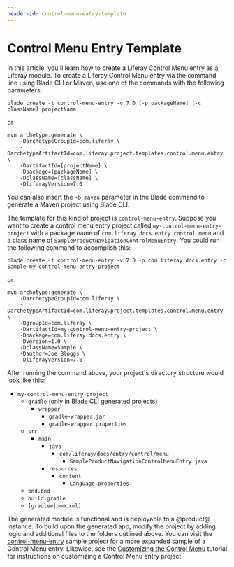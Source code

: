 ```yaml
---
header-id: control-menu-entry-template
---
```


# Control Menu Entry Template

In this article, you'll learn how to create a Liferay Control Menu entry as a
Liferay module. To create a Liferay Control Menu entry via the command line
using Blade CLI or Maven, use one of the commands with the following parameters:

    blade create -t control-menu-entry -v 7.0 [-p packageName] [-c className] projectName

or

    mvn archetype:generate \
        -DarchetypeGroupId=com.liferay \
        -DarchetypeArtifactId=com.liferay.project.templates.control.menu.entry \
        -DartifactId=[projectName] \
        -Dpackage=[packageName] \
        -DclassName=[className] \
        -DliferayVersion=7.0

You can also insert the `-b maven` parameter in the Blade command to generate a
Maven project using Blade CLI.

The template for this kind of project is `control-menu-entry`. Suppose you want to
create a control menu entry project called `my-control-menu-entry-project` with
a package name of `com.liferay.docs.entry.control.menu` and a class name of
`SampleProductNavigationControlMenuEntry`. You could run the following command
to accomplish this:

    blade create -t control-menu-entry -v 7.0 -p com.liferay.docs.entry -c Sample my-control-menu-entry-project

or

    mvn archetype:generate \
        -DarchetypeGroupId=com.liferay \
        -DarchetypeArtifactId=com.liferay.project.templates.control.menu.entry \
        -DgroupId=com.liferay \
        -DartifactId=my-control-menu-entry-project \
        -Dpackage=com.liferay.docs.entry \
        -Dversion=1.0 \
        -DclassName=Sample \
        -Dauthor=Joe Bloggs \
        -DliferayVersion=7.0

After running the command above, your project's directory structure would look
like this:

- `my-control-menu-entry-project`
    - `gradle` (only in Blade CLI generated projects)
        - `wrapper`
            - `gradle-wrapper.jar`
            - `gradle-wrapper.properties`
    - `src`
        - `main`
            - `java`
                - `com/liferay/docs/entry/control/menu`
                    - `SampleProductNavigationControlMenuEntry.java`
            - `resources`
                - `content`
                    - `Language.properties`
    - `bnd.bnd`
    - `build.gradle`
    - `[gradlew|pom.xml]`

The generated module is functional and is deployable to a @product@ instance. To
build upon the generated app, modify the project by adding logic and additional
files to the folders outlined above. You can visit the
[control-menu-entry](/docs/7-0/reference/-/knowledge_base/r/control-menu-entry)
sample project for a more expanded sample of a Control Menu entry. Likewise, see
the
[Customizing the Control Menu](/docs/7-0/tutorials/-/knowledge_base/t/customizing-the-control-menu)
tutorial for instructions on customizing a Control Menu entry project.
